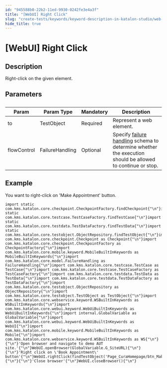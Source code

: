 ```yaml
---
id: "945588b0-22b2-11ed-9930-0242fe3e4a3f"
title: "[WebUI] Right Click"
slug: "create-tests/keywords/keyword-description-in-katalon-studio/web-ui-keywords/webui-right-click"
hide_title: true
---
```


# <a id="id_0" class="anchor_top_offset"/><a id="ariaid-title1" class="anchor_top_offset"/>[WebUI] Right Click


## <a id="id_0__id_1" class="anchor_top_offset"/>Description

              
<p xmlns="http://www.w3.org/1999/xhtml" className="p">Right-click on the given element.</p> 
      

## <a id="id_0__id_2" class="anchor_top_offset"/>Parameters

              
<table xmlns="http://www.w3.org/1999/xhtml" className="table anchor_top_offset" id="id_0__46cc7b8c-a838-4698-8f4c-15783518b1d7"><caption /><thead className="thead"><tr className><th className="entry anchor_top_offset" id="id_0__46cc7b8c-a838-4698-8f4c-15783518b1d7__entry__1">Param</th><th className="entry anchor_top_offset" id="id_0__46cc7b8c-a838-4698-8f4c-15783518b1d7__entry__2">Param Type</th><th className="entry anchor_top_offset" id="id_0__46cc7b8c-a838-4698-8f4c-15783518b1d7__entry__3">Mandatory</th><th className="entry anchor_top_offset" id="id_0__46cc7b8c-a838-4698-8f4c-15783518b1d7__entry__4">Description</th></tr></thead><tbody className="tbody"><tr className><td className="entry" headers="id_0__46cc7b8c-a838-4698-8f4c-15783518b1d7__entry__1 id_0__46cc7b8c-a838-4698-8f4c-15783518b1d7__entry__2 id_0__46cc7b8c-a838-4698-8f4c-15783518b1d7__entry__3 id_0__46cc7b8c-a838-4698-8f4c-15783518b1d7__entry__4 ">to</td><td className="entry" headers="id_0__46cc7b8c-a838-4698-8f4c-15783518b1d7__entry__1 id_0__46cc7b8c-a838-4698-8f4c-15783518b1d7__entry__2 id_0__46cc7b8c-a838-4698-8f4c-15783518b1d7__entry__3 id_0__46cc7b8c-a838-4698-8f4c-15783518b1d7__entry__4 ">TestObject</td><td className="entry" headers="id_0__46cc7b8c-a838-4698-8f4c-15783518b1d7__entry__1 id_0__46cc7b8c-a838-4698-8f4c-15783518b1d7__entry__2 id_0__46cc7b8c-a838-4698-8f4c-15783518b1d7__entry__3 id_0__46cc7b8c-a838-4698-8f4c-15783518b1d7__entry__4 ">Required</td><td className="entry" headers="id_0__46cc7b8c-a838-4698-8f4c-15783518b1d7__entry__1 id_0__46cc7b8c-a838-4698-8f4c-15783518b1d7__entry__2 id_0__46cc7b8c-a838-4698-8f4c-15783518b1d7__entry__3 id_0__46cc7b8c-a838-4698-8f4c-15783518b1d7__entry__4 ">Represent a web element.</td></tr><tr className><td className="entry" headers="id_0__46cc7b8c-a838-4698-8f4c-15783518b1d7__entry__1 id_0__46cc7b8c-a838-4698-8f4c-15783518b1d7__entry__2 id_0__46cc7b8c-a838-4698-8f4c-15783518b1d7__entry__3 id_0__46cc7b8c-a838-4698-8f4c-15783518b1d7__entry__4 ">flowControl</td><td className="entry" headers="id_0__46cc7b8c-a838-4698-8f4c-15783518b1d7__entry__1 id_0__46cc7b8c-a838-4698-8f4c-15783518b1d7__entry__2 id_0__46cc7b8c-a838-4698-8f4c-15783518b1d7__entry__3 id_0__46cc7b8c-a838-4698-8f4c-15783518b1d7__entry__4 ">FailureHandling</td><td className="entry" headers="id_0__46cc7b8c-a838-4698-8f4c-15783518b1d7__entry__1 id_0__46cc7b8c-a838-4698-8f4c-15783518b1d7__entry__2 id_0__46cc7b8c-a838-4698-8f4c-15783518b1d7__entry__3 id_0__46cc7b8c-a838-4698-8f4c-15783518b1d7__entry__4 ">Optional</td><td className="entry" headers="id_0__46cc7b8c-a838-4698-8f4c-15783518b1d7__entry__1 id_0__46cc7b8c-a838-4698-8f4c-15783518b1d7__entry__2 id_0__46cc7b8c-a838-4698-8f4c-15783518b1d7__entry__3 id_0__46cc7b8c-a838-4698-8f4c-15783518b1d7__entry__4 ">Specify <a className="xref" href="/docs/maintain/configure-failure-handling-settings-in-katalon-studio">failure handling</a> schema to         determine whether the execution should be allowed to continue or         stop.</td></tr></tbody></table> 
      

## <a id="id_0__id_3" class="anchor_top_offset"/>Example

              
<p xmlns="http://www.w3.org/1999/xhtml" className="p">You want to right-click on 'Make Appointment' button.</p> 
              
<pre xmlns="http://www.w3.org/1999/xhtml" className="pre codeblock"><code>import static com.kms.katalon.core.checkpoint.CheckpointFactory.findCheckpoint{"\n"}import static com.kms.katalon.core.testcase.TestCaseFactory.findTestCase{"\n"}import static com.kms.katalon.core.testdata.TestDataFactory.findTestData{"\n"}import static com.kms.katalon.core.testobject.ObjectRepository.findTestObject{"\n"}import com.kms.katalon.core.checkpoint.Checkpoint as Checkpoint{"\n"}import com.kms.katalon.core.checkpoint.CheckpointFactory as CheckpointFactory{"\n"}import com.kms.katalon.core.mobile.keyword.MobileBuiltInKeywords as MobileBuiltInKeywords{"\n"}import com.kms.katalon.core.model.FailureHandling as FailureHandling{"\n"}import com.kms.katalon.core.testcase.TestCase as TestCase{"\n"}import com.kms.katalon.core.testcase.TestCaseFactory as TestCaseFactory{"\n"}import com.kms.katalon.core.testdata.TestData as TestData{"\n"}import com.kms.katalon.core.testdata.TestDataFactory as TestDataFactory{"\n"}import com.kms.katalon.core.testobject.ObjectRepository as ObjectRepository{"\n"}import com.kms.katalon.core.testobject.TestObject as TestObject{"\n"}import com.kms.katalon.core.webservice.keyword.WSBuiltInKeywords as WSBuiltInKeywords{"\n"}import com.kms.katalon.core.webui.keyword.WebUiBuiltInKeywords as WebUiBuiltInKeywords{"\n"}import internal.GlobalVariable as GlobalVariable{"\n"}import com.kms.katalon.core.webui.keyword.WebUiBuiltInKeywords as WebUI{"\n"}import com.kms.katalon.core.mobile.keyword.MobileBuiltInKeywords as Mobile{"\n"}import com.kms.katalon.core.webservice.keyword.WSBuiltInKeywords as WS{"\n"}{"\n"}'Open browser and navigate to demo AUT site.'{"\n"}WebUI.openBrowser(GlobalVariable.G_SiteURL){"\n"}{"\n"}'Right click on \'Book Appointment\' button'{"\n"}WebUI.rightClick(findTestObject('Page_CuraHomepage/btn_MakeAppointment')){"\n"}{"\n"}'Close browser'{"\n"}WebUI.closeBrowser(){"\n"}</code></pre> 
            
